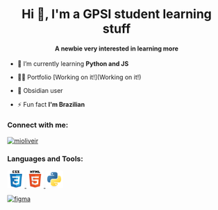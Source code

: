 <h1 align="center">Hi 👋, I'm a GPSI student learning stuff</h1>
<h4 align="center">A newbie very interested in learning more</h4>

- 🌱 I’m currently learning **Python and JS**

- 👨‍💻 Portfolio [Working on it!](Working on it!)

- 🧱 Obsidian user

- ⚡ Fun fact **I'm Brazilian**

<h3 align="left">Connect with me:</h3>
<p align="left">
<a href="https://dev.to/mioliveir" target="blank"><img align="center" src="https://raw.githubusercontent.com/rahuldkjain/github-profile-readme-generator/master/src/images/icons/Social/devto.svg" alt="mioliveir" height="30" width="40" /></a>
</p>

<h3 align="left" padding = "5px">Languages and Tools:</h3>

</a> <a href="https://www.w3schools.com/css/" target="_blank" rel="noreferrer"> <img src="https://raw.githubusercontent.com/devicons/devicon/master/icons/css3/css3-original-wordmark.svg" alt="css3" width="40" height="40"/> 
</a> <a href="https://www.w3.org/html/" target="_blank" rel="noreferrer"> <img src="https://raw.githubusercontent.com/devicons/devicon/master/icons/html5/html5-original-wordmark.svg" alt="html5" width="40" height="40"/> 
</a> <a href="https://www.python.org" target="_blank" rel="noreferrer"> <img src="https://raw.githubusercontent.com/devicons/devicon/master/icons/python/python-original.svg" alt="python" width="40" height="40"/> </a> </p>
</a> <a href="https://www.figma.com/" target="_blank" rel="noreferrer"> <img src="https://www.vectorlogo.zone/logos/figma/figma-icon.svg" alt="figma" width="40" height="40"/> 

